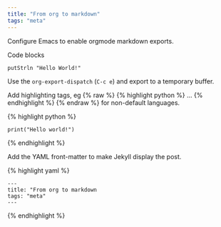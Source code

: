 ```yaml
---
title: "From org to markdown"
tags: "meta"
---
```

<!--more-->
Configure Emacs to enable orgmode markdown exports.

Code blocks

    putStrln "Hello World!"

Use the `org-export-dispatch` (`C-c e`) and export to a temporary buffer.

Add highlighting tags, eg {% raw %} {% highlight python %} &#x2026; {% endhighlight %}
{% endraw %} for non-default languages.

{% highlight python %}

    print("Hello world!")

{% endhighlight %}

Add the YAML front-matter to make Jekyll display the post.

{% highlight yaml %}

    ---
    title: "From org to markdown
    tags: "meta"
    ---

{% endhighlight %}
